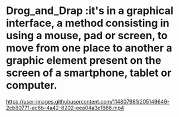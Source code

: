 # Drog_and_Drap :it's in a graphical interface, a method consisting in using a mouse, pad or screen, to move from one place to another a graphic element present on the screen of a smartphone, tablet or computer.
https://user-images.githubusercontent.com/114807981/205149646-2cb80771-ac6b-4a42-8202-eea04a3ef666.mp4

